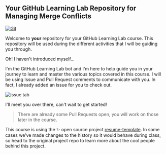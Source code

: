 ## Your GitHub Learning Lab Repository for Managing Merge Conflicts

[![Git](https://app.soluble.cloud/api/v1/public/badges/b19f9f5f-a115-40b0-b51e-1cdd06ef8236.svg?orgId=650162616495)](https://app.soluble.cloud/repos/details/github.com/james-leha/merge-conflicts?orgId=650162616495)  

Welcome to **your** repository for your GitHub Learning Lab course. This repository will be used during the different activities that I will be guiding you through.

Oh! I haven't introduced myself...

I'm the GitHub Learning Lab bot and I'm here to help guide you in your journey to learn and master the various topics covered in this course. I will be using Issue and Pull Request comments to communicate with you. In fact, I already added an issue for you to check out.

![issue tab](https://lab.github.com/public/images/issue_tab.png)

I'll meet you over there, can't wait to get started!

> There are already some Pull Requests open, you will work on those later in the course.

This course is using the :sparkles: open source project [resume-template](https://github.com/jglovier/resume-template). In some cases we’ve made changes to the history so it would behave during class, so head to the original project repo to learn more about the cool people behind this project.
